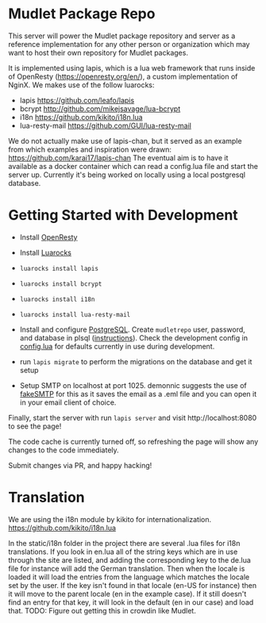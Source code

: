 # Mudlet Package Repo
This server will power the Mudlet package repository and server as a reference implementation for any other person or organization which may want to host their own repository for Mudlet packages. 

It is implemented using lapis, which is a lua web framework that runs inside of OpenResty (https://openresty.org/en/), a custom implementation of NginX. We makes use of the follow luarocks:

* lapis https://github.com/leafo/lapis
* bcrypt http://github.com/mikejsavage/lua-bcrypt
* i18n https://github.com/kikito/i18n.lua
* lua-resty-mail https://github.com/GUI/lua-resty-mail

We do not actually make use of lapis-chan, but it served as an example from which examples and inspiration were drawn: https://github.com/karai17/lapis-chan
The eventual aim is to have it available as a docker container which can read a config.lua file and start the server up. Currently it's being worked on locally using a local postgresql database.

# Getting Started with Development

* Install [OpenResty](https://openresty.org/en/installation.html)
* Install [Luarocks](https://github.com/luarocks/luarocks/wiki/Download)
* `luarocks install lapis`
* `luarocks install bcrypt`
* `luarocks install i18n`
* `luarocks install lua-resty-mail`

* Install and configure [PostgreSQL](https://www.postgresql.org/download/). Create `mudletrepo` user, password, and database in plsql ([instructions](https://medium.com/coding-blocks/creating-user-database-and-adding-access-on-postgresql-8bfcd2f4a91e)). Check the development config in [config.lua](config.lua) for defaults currently in use during development.

* run `lapis migrate` to perform the migrations on the database and get it setup

* Setup SMTP on localhost at port 1025. demonnic suggests the use of [fakeSMTP](http://nilhcem.com/FakeSMTP/) for this as it saves the email as a .eml file and you can open it in your email client of choice.

Finally, start the server with run `lapis server` and visit http://localhost:8080 to see the page!

The code cache is currently turned off, so refreshing the page will show any changes to the code immediately. 

Submit changes via PR, and happy hacking!

# Translation
We are using the i18n module by kikito for internationalization. https://github.com/kikito/i18n.lua

In the static/i18n folder in the project there are several .lua files for i18n translations. If you look in en.lua all of the string keys which are in use through the site are listed, and adding the corresponding key to the de.lua file for instance will add the German translation. Then when the locale is loaded it will load the entries from the language which matches the locale set by the user. If the key isn't found in that locale (en-US for instance) then it will move to the parent locale (en in the example case). If it still doesn't find an entry for that key, it will look in the default (en in our case) and load that. TODO: Figure out getting this in crowdin like Mudlet.
